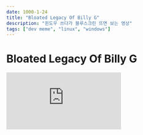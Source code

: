 ```yaml
---
date: 1000-1-24
title: "Bloated Legacy Of Billy G"
description: "윈도우 쓰다가 블루스크린 뜨면 보는 영상"
tags: ["dev meme", "linux", "windows"]
---
```


# Bloated Legacy Of Billy G

<iframe className="codepen" src="https://www.youtube.com/embed/Og9fBTFRhDk" title="Switching to Linux be like..." frameBorder="0" allow="accelerometer; autoplay; clipboard-write; encrypted-media; gyroscope; picture-in-picture; web-share" allowFullScreen></iframe>
